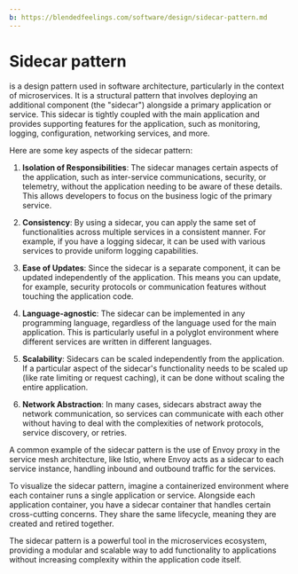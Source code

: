 ```yaml
---
b: https://blendedfeelings.com/software/design/sidecar-pattern.md
---
```


# Sidecar pattern 
is a design pattern used in software architecture, particularly in the context of microservices. It is a structural pattern that involves deploying an additional component (the "sidecar") alongside a primary application or service. This sidecar is tightly coupled with the main application and provides supporting features for the application, such as monitoring, logging, configuration, networking services, and more.

Here are some key aspects of the sidecar pattern:

1. **Isolation of Responsibilities**: The sidecar manages certain aspects of the application, such as inter-service communications, security, or telemetry, without the application needing to be aware of these details. This allows developers to focus on the business logic of the primary service.

2. **Consistency**: By using a sidecar, you can apply the same set of functionalities across multiple services in a consistent manner. For example, if you have a logging sidecar, it can be used with various services to provide uniform logging capabilities.

3. **Ease of Updates**: Since the sidecar is a separate component, it can be updated independently of the application. This means you can update, for example, security protocols or communication features without touching the application code.

4. **Language-agnostic**: The sidecar can be implemented in any programming language, regardless of the language used for the main application. This is particularly useful in a polyglot environment where different services are written in different languages.

5. **Scalability**: Sidecars can be scaled independently from the application. If a particular aspect of the sidecar's functionality needs to be scaled up (like rate limiting or request caching), it can be done without scaling the entire application.

6. **Network Abstraction**: In many cases, sidecars abstract away the network communication, so services can communicate with each other without having to deal with the complexities of network protocols, service discovery, or retries.

A common example of the sidecar pattern is the use of Envoy proxy in the service mesh architecture, like Istio, where Envoy acts as a sidecar to each service instance, handling inbound and outbound traffic for the services.

To visualize the sidecar pattern, imagine a containerized environment where each container runs a single application or service. Alongside each application container, you have a sidecar container that handles certain cross-cutting concerns. They share the same lifecycle, meaning they are created and retired together.

The sidecar pattern is a powerful tool in the microservices ecosystem, providing a modular and scalable way to add functionality to applications without increasing complexity within the application code itself.